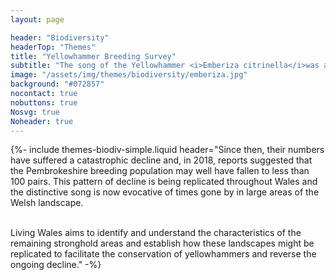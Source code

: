 ```yaml
---
layout: page

header: "Biodiversity"
headerTop: "Themes"
title: "Yellowhammer Breeding Survey"
subtitle: "The song of the Yellowhammer <i>Emberiza citrinella</i>was a familiar sound in the Welsh countryside as recently as the 1980s when, for example, the Pembrokeshire breeding population was estimated to be between 13,000 and 18,000 pairs."
image: "/assets/img/themes/biodiversity/emberiza.jpg"
background: "#072857"
nocontact: true
nobuttons: true
Nosvg: true
Noheader: true
---
```



{%-
include themes-biodiv-simple.liquid
header="Since then, their numbers have suffered a catastrophic decline and, in 2018, reports suggested that the Pembrokeshire breeding population may well have fallen to less than 100 pairs. This pattern of decline is being replicated throughout Wales and the distinctive song is now evocative of times gone by in large areas of the Welsh landscape.<br><br>

Living Wales aims to identify and understand the characteristics of the remaining stronghold areas and establish how these landscapes might be replicated to facilitate the conservation of yellowhammers and reverse the ongoing decline."
-%}
